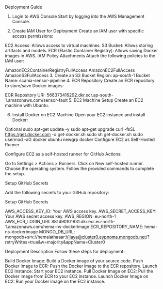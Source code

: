 Deployment Guide
1. Login to AWS Console
Start by logging into the AWS Management Console.

2. Create IAM User for Deployment
Create an IAM user with specific access permissions:

EC2 Access: Allows access to virtual machines.
S3 Bucket: Allows storing artifacts and models.
ECR (Elastic Container Registry): Allows saving Docker images in AWS.
IAM Policy Attachments
Attach the following policies to the IAM user:

AmazonEC2ContainerRegistryFullAccess
AmazonEC2FullAccess
AmazonS3FullAccess
3. Create an S3 Bucket
Region: ap-south-1
Bucket Name: scania-sensor-pipeline
4. ECR Repository
Create an ECR repository to store/save Docker images:

ECR Repository URI: 566373416292.dkr.ecr.ap-south-1.amazonaws.com/sensor-fault
5. EC2 Machine Setup
Create an EC2 machine with Ubuntu.

6. Install Docker on EC2 Machine
Open your EC2 instance and install Docker:

Optional
sudo apt-get update -y
sudo apt-get upgrade
curl -fsSL https://get.docker.com -o get-docker.sh
sudo sh get-docker.sh
sudo usermod -aG docker ubuntu
newgrp docker
Configure EC2 as Self-Hosted Runner

Configure EC2 as a self-hosted runner for GitHub Actions:

Go to Settings > Actions > Runners. Click on New self-hosted runner. Choose the operating system. Follow the provided commands to complete the setup.

Setup GitHub Secrets

Add the following secrets to your GitHub repository:

Setup GitHub Secrets

AWS_ACCESS_KEY_ID: Your AWS access key. AWS_SECRET_ACCESS_KEY: Your AWS secret access key. AWS_REGION: eu-north-1 AWS_ECR_LOGIN_URI: 881490101831.dkr.ecr.eu-north-1.amazonaws.com/hema-ns-dockerimage ECR_REPOSITORY_NAME: hema-ns-dockerimage MONGO_DB_URL: mongodb+srv://hemalathaaar:Vijaya@cluster0.eypnoma.mongodb.net/?retryWrites=true&w=majority&appName=Cluster0

Deployment Description Follow these steps for deployment:

Build Docker Image: Build a Docker image of your source code. Push Docker Image to ECR: Push the Docker image to the ECR repository. Launch EC2 Instance: Start your EC2 instance. Pull Docker Image on EC2: Pull the Docker image from ECR to your EC2 instance. Launch Docker Image on EC2: Run your Docker image on the EC2 instance.